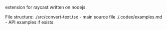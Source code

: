 extension for raycast written on nodejs.

File structure:
  ./src/convert-text.tsx - main source file
  ./.codex/examples.md - API examples if exists
